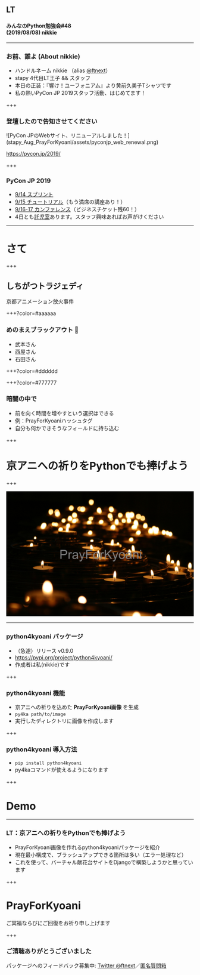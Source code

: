 ## LT
#### みんなのPython勉強会#48<br>(2019/08/08) nikkie

---

### お前、誰よ (About nikkie)

- ハンドルネーム nikkie （alias [@ftnext](https://twitter.com/ftnext)）
- stapy 4代目LT王子 && スタッフ
- 本日の正装：『響け！ユーフォニアム』より黄前久美子Tシャツです
- 私の熱いPyCon JP 2019スタッフ活動、はじめてます！

+++

### 登壇したので告知させてください

<span class="eighty-percent-img">
![PyCon JPのWebサイト、リニューアルしました！](stapy_Aug_PrayForKyoani/assets/pyconjp_web_renewal.png)
</span>

https://pycon.jp/2019/

+++

### PyCon JP 2019

- [9/14 スプリント](https://pyconjp.connpass.com/event/136558/)
- [9/15 チュートリアル](https://pyconjp.connpass.com/event/136606/)（もう満席の講座あり！）
- [9/16-17 カンファレンス](https://pyconjp.connpass.com/event/135734/)（ビジネスチケット残60！）
- 4日とも[託児室](https://pyconjp.connpass.com/event/137599/)あります。スタッフ興味あればお声がけください

---

# さて

+++

## しちがつトラジェディ

京都アニメーション放火事件

+++?color=#aaaaaa

### めのまえブラックアウト 🍨

- 武本さん
- 西屋さん
- 石田さん

+++?color=#dddddd

+++?color=#777777

### 暗闇の中で

- 前を向く時間を増やすという選択はできる
- 例：PrayForKyoaniハッシュタグ
- 自分も何かできそうなフィールドに持ち込む

+++

# 京アニへの祈りをPythonでも捧げよう

+++

![つまり、PrayForKyoaniと入った画像をPythonで作るということです](stapy_Aug_PrayForKyoani/assets/pray_candles.jpg)

---

### python4kyoani パッケージ

- （急遽）リリース v0.9.0
- https://pypi.org/project/python4kyoani/
- 作成者は私(nikkie)です

+++

### python4kyoani 機能

- 京アニへの祈りを込めた **PrayForKyoani画像** を生成
- `py4ka path/to/image`
- 実行したディレクトリに画像を作成します

+++

### python4kyoani 導入方法

- `pip install python4kyoani`
- py4kaコマンドが使えるようになります

+++

# Demo

---

### LT：京アニへの祈りをPythonでも捧げよう

- PrayForKyoani画像を作れるpython4kyoaniパッケージを紹介
- 現在最小構成で、ブラッシュアップできる箇所は多い（エラー処理など）
- これを使って、バーチャル献花台サイトをDjangoで構築しようかと思っています

+++

# PrayForKyoani

ご冥福ならびにご回復をお祈り申し上げます

+++

### ご清聴ありがとうございました

パッケージへのフィードバック募集中: [Twitter @ftnext](https://twitter.com/ftnext)／[匿名質問箱](https://peing.net/ja/ftnext)

